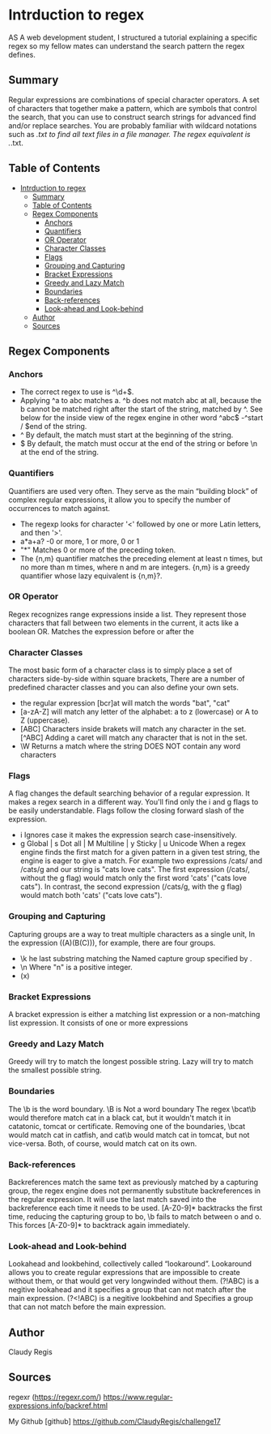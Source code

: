 # Intrduction to regex

AS A web development student, I structured a tutorial explaining a specific regex so my fellow mates can understand the search pattern the regex defines.

## Summary

Regular expressions are combinations of special character operators. A set of characters that together make a pattern, which are symbols that control the search, that you can use to construct search strings for advanced find and/or replace searches. You are probably familiar with wildcard notations such as *.txt to find all text files in a file manager. The regex equivalent is .*\.txt.

## Table of Contents

- [Intrduction to regex](#intrduction-to-regex)
  - [Summary](#summary)
  - [Table of Contents](#table-of-contents)
  - [Regex Components](#regex-components)
    - [Anchors](#anchors)
    - [Quantifiers](#quantifiers)
    - [OR Operator](#or-operator)
    - [Character Classes](#character-classes)
    - [Flags](#flags)
    - [Grouping and Capturing](#grouping-and-capturing)
    - [Bracket Expressions](#bracket-expressions)
    - [Greedy and Lazy Match](#greedy-and-lazy-match)
    - [Boundaries](#boundaries)
    - [Back-references](#back-references)
    - [Look-ahead and Look-behind](#look-ahead-and-look-behind)
  - [Author](#author)
  - [Sources](#sources)

## Regex Components

### Anchors
* The correct regex to use is ^\d+$.
* Applying ^a to abc matches a. ^b does not match abc at all, because the b cannot be matched right after the start of the string, matched by ^. See below for the inside view of the regex engine in other word ^abc$ -^start / $end of the string.
* ^	By default, the match must start at the beginning of the string.
* $	By default, the match must occur at the end of the string or before \n at the end of the string.


### Quantifiers
Quantifiers are used very often. They serve as the main “building block” of complex regular expressions, it allow you to specify the number of occurrences to match against.
* The regexp looks for character '<' followed by one or more Latin letters, and then '>'.
* a*a+a? -0 or more, 1 or more, 0 or 1
* "*" Matches 0 or more of the preceding token.
* The {n,m} quantifier matches the preceding element at least n times, but no more than m times, where n and m are integers. {n,m} is a greedy quantifier whose lazy equivalent is {n,m}?.

### OR Operator
Regex recognizes range expressions inside a list. They represent those characters that fall between two elements in the current, it acts like a boolean OR. Matches the expression before or after the 

### Character Classes
The most basic form of a character class is to simply place a set of characters side-by-side within square brackets, There are a number of predefined character classes and you can also define your own sets.
* the regular expression [bcr]at will match the words "bat", "cat"
* [a-zA-Z] will match any letter of the alphabet: a to z (lowercase) or A to Z (uppercase).
* [ABC] Characters inside brakets will match any character in the set.[^ABC] Adding a caret will match any character that is not in the set.
* \W	Returns a match where the string DOES NOT contain any word characters

### Flags
A flag changes the default searching behavior of a regular expression. It makes a regex search in a different way. You'll find only the i and g flags to be easily understandable. Flags follow the closing forward slash of the expression.
* i Ignores case it makes the expression search case-insensitively.
* g Global |  s Dot all |  M Multiline |  y Sticky  |  u Unicode
When a regex engine finds the first match for a given pattern in a given test string, the engine is eager to give a match.
For example two expressions /cats/ and /cats/g and our string is "cats love cats". The first expression (/cats/, without the g flag) would match only the first word 'cats' ("cats love cats"). In contrast, the second expression (/cats/g, with the g flag) would match both 'cats' ("cats love cats").



### Grouping and Capturing
Capturing groups are a way to treat multiple characters as a single unit, In the expression ((A)(B(C))), for example, there are four groups.
* \k<Name> he last substring matching the Named capture group specified by <Name>.
* \n Where "n" is a positive integer.
* (x)



### Bracket Expressions
A bracket expression is either a matching list expression or a non-matching list expression. It consists of one or more expressions

### Greedy and Lazy Match
Greedy will try to match the longest possible string.
Lazy will try to match the smallest possible string.

### Boundaries
The \b is the word boundary. \B is Not a word boundary 
The regex \bcat\b would therefore match cat in a black cat, but it wouldn't match it in catatonic, tomcat or certificate. Removing one of the boundaries, \bcat would match cat in catfish, and cat\b would match cat in tomcat, but not vice-versa. Both, of course, would match cat on its own.

### Back-references
Backreferences match the same text as previously matched by a capturing group, the regex engine does not permanently substitute backreferences in the regular expression. It will use the last match saved into the backreference each time it needs to be used.
[A-Z0-9]* backtracks the first time, reducing the capturing group to bo, \b fails to match between o and o. This forces [A-Z0-9]* to backtrack again immediately.

### Look-ahead and Look-behind
Lookahead and lookbehind, collectively called “lookaround”.
Lookaround allows you to create regular expressions that are impossible to create without them, or that would get very longwinded without them.
(?!ABC) is a negitive lookahead and it specifies a group that can not match after the main expression.
(?<!ABC) is a negitive lookbehind and Specifies a group that can not match before the main expression.

## Author
Claudy Regis 

## Sources
regexr (https://regexr.com/)
https://www.regular-expressions.info/backref.html


My Github [github] https://github.com/ClaudyRegis/challenge17